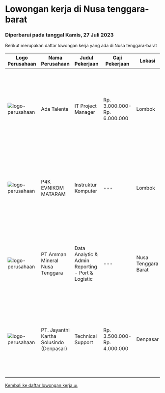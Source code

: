 
  # Lowongan kerja di Nusa tenggara-barat

  ### Diperbarui pada tanggal Kamis, 27 Juli 2023

  Berikut merupakan daftar lowongan kerja yang ada di Nusa tenggara-barat

  |Logo Perusahaan | Nama Perusahaan | Judul Pekerjaan | Gaji Pekerjaan | Lokasi | Deskripsi | Tanggal diunggah | Pranala |
  | -------------- | --------------- | --------------- | --------- | --------- | -------------- | ------- | ----------- |
  |![logo-perusahaan](https://i.ibb.co/sqvTCh9/112815900-stock-vector-no-image-available-icon-flat-vector.webp)|Ada Talenta|IT Project Manager|Rp. 3.000.000-Rp. 6.000.000|Lombok|Kualifikasi : D3, S1. S2 Manajemen Informasi / Teknik Informatika Umur 29 - 44 tahun Pengalaman kerja 4+ tahun Deskripsi Pekerjaan : Kelola...|Senin, 24 Juli 2023|https://www.jobstreet.co.id/id/job/it-project-manager-4414367?token=0~fa006b5f-b390-48c5-8a81-51f05de6c095&sectionRank=1&jobId=jobstreet-id-job-4414367|
|![logo-perusahaan](https://i.ibb.co/sqvTCh9/112815900-stock-vector-no-image-available-icon-flat-vector.webp)|P4K EVNIKOM MATARAM|Instruktur Komputer|---|Lombok|Kualifikasi : Minimal Lulusan SMA/SMK Minimal bisa mengajar Microsoft Office dan Desain Grafis Siap bekerja dan mau belajar Deskripsi Pekerjaan...|Sabtu, 15 Juli 2023|https://www.jobstreet.co.id/id/job/instruktur-komputer-4405788?token=0~fa006b5f-b390-48c5-8a81-51f05de6c095&sectionRank=2&jobId=jobstreet-id-job-4405788|
|![logo-perusahaan](https://image-service-cdn.seek.com.au/03278f3de39727dec0ee5a30eff1c4030c863d8c/ee4dce1061f3f616224767ad58cb2fc751b8d2dc)|PT Amman Mineral Nusa Tenggara|Data Analytic & Admin Reporting - Port & Logistic|---|Nusa Tenggara Barat|Some of your duties will include: Responsible for liaising with related cross functional stakeholders to identify opportunities to optimize Port &amp;...|Rabu, 12 Juli 2023|https://www.jobstreet.co.id/id/job/data-analytic-admin-reporting-port-logistic-4401925?token=0~fa006b5f-b390-48c5-8a81-51f05de6c095&sectionRank=3&jobId=jobstreet-id-job-4401925|
|![logo-perusahaan](https://image-service-cdn.seek.com.au/3ac12665b5372c84ef4fd7270e02f2c5e3066d0c/ee4dce1061f3f616224767ad58cb2fc751b8d2dc)|PT. Jayanthi Kartha Solusindo (Denpasar)|Technical Support|Rp. 3.500.000-Rp. 4.000.000|Denpasar|Skills Needed : Network (Wired &amp; Wireless) Troubleshooting Job Description: Perform network troubleshooting fttx / ftth and make an improvement...|Kamis, 06 Juli 2023|https://www.jobstreet.co.id/id/job/technical-support-4392624?token=0~fa006b5f-b390-48c5-8a81-51f05de6c095&sectionRank=4&jobId=jobstreet-id-job-4392624|


  [Kembali ke daftar lowongan kerja 🔙](../README.md#daftar-lowongan-kerja)
  